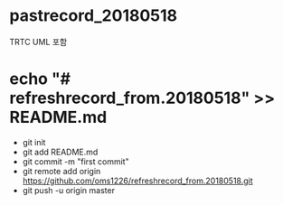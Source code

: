# pastrecord_20180518
TRTC UML 포함

# echo "# refreshrecord_from.20180518" >> README.md
- git init
- git add README.md
- git commit -m "first commit"
- git remote add origin https://github.com/oms1226/refreshrecord_from.20180518.git
- git push -u origin master
